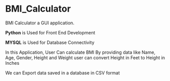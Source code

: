 # BMI_Calculator

BMI Calculator a GUI application.

**Python** is Used for Front End Development

**MYSQL** is Used for Database Connectivity

In this Application, User Can calculate BMI By providing data like Name, Age, Gender, Height and Weight
user can convert Height in Feet to Height in Inches

We can Export data saved in a database in CSV format
